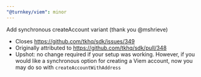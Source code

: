 ```yaml
---
"@turnkey/viem": minor
---
```


Add synchronous createAccount variant (thank you @mshrieve)

- Closes https://github.com/tkhq/sdk/issues/349
- Originally attributed to https://github.com/tkhq/sdk/pull/348
- Upshot: no change required if your setup was working. However, if you would like a synchronous option for creating a Viem account, now you may do so with `createAccountWithAddress`
